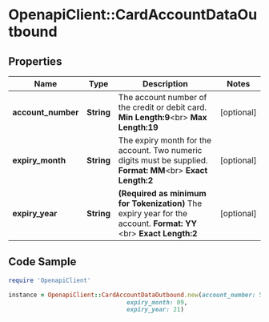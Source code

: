 # OpenapiClient::CardAccountDataOutbound

## Properties

Name | Type | Description | Notes
------------ | ------------- | ------------- | -------------
**account_number** | **String** |  The account number of the credit or debit card.   __Min Length:9__&lt;br&gt;  __Max Length:19__  | [optional] 
**expiry_month** | **String** |   The expiry month for the account. Two numeric digits must be supplied.   __Format: MM__&lt;br&gt; __Exact Length:2__  | [optional] 
**expiry_year** | **String** | __(Required as minimum for Tokenization)__  The expiry year for the account. __Format: YY__ &lt;br&gt; __Exact Length:2__  | [optional] 

## Code Sample

```ruby
require 'OpenapiClient'

instance = OpenapiClient::CardAccountDataOutbound.new(account_number: 5123456789012345,
                                 expiry_month: 09,
                                 expiry_year: 21)
```


